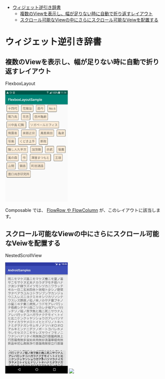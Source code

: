 <!-- TOC depthFrom:1 depthTo:6 withLinks:1 updateOnSave:1 orderedList:0 -->

- [ウィジェット逆引き辞書](#ウィジェット逆引き辞書)
	- [複数のViewを表示し、幅が足りない時に自動で折り返すレイアウト](#複数のviewを表示し幅が足りない時に自動で折り返すレイアウト)
	- [スクロール可能なViewの中にさらにスクロール可能なVeiwを配置する](#スクロール可能なviewの中にさらにスクロール可能なveiwを配置する)

<!-- /TOC -->


# ウィジェット逆引き辞書

## 複数のViewを表示し、幅が足りない時に自動で折り返すレイアウト

FlexboxLayout

<img src="./画像/FlexboxLayout.png" width="200">

Composable では、 [FlowRow や FlowColumn](../Android%20Developers/開発/主要分野/UI/ガイド/3.アプリのレイアウトを開発する/7.Flow%20レイアウト.md) が、このレイアウトに該当します。


## スクロール可能なViewの中にさらにスクロール可能なVeiwを配置する

NestedScrollView

<img src="./画像/NestedScrollView1.gif" width="200">

<img src="./画像/NestedScrollView2.gif" width="200">



